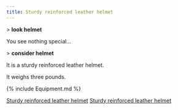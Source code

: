 ```yaml
---
title: Sturdy reinforced leather helmet
---
```


\> **look helmet**

You see nothing special...

\> **consider helmet**

It is a sturdy reinforced leather helmet.

It weighs three pounds.

{% include Equipment.md %}

[Sturdy reinforced leather
helmet](Category:_Leather_equipment "wikilink") [Sturdy reinforced
leather helmet](Category:_Head_items "wikilink")